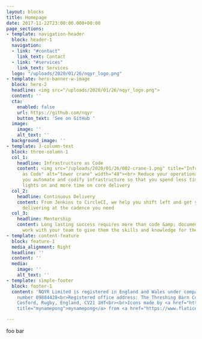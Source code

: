 ```yaml
---
layout: blocks
title: Homepage
date: 2017-11-22T23:00:00.000+00:00
page_sections:
- template: navigation-header
  block: header-1
  navigation:
  - link: "#contact"
    link_text: Contact
  - link: "#services"
    link_text: Services
  logo: "/uploads/2020/01/26/nqyr_logo.png"
- template: hero-banner-w-image
  block: hero-2
  headline: <img src="/uploads/2020/01/26/nqyr_logo.png">
  content: ''
  cta:
    enabled: false
    url: https://github.com/nqyr
    button_text: 'See on GitHub '
  image:
    image: ''
    alt_text: ''
  background_image: ''
- template: 3-column-text
  block: three-column-1
  col_1:
    headline: Infrastructure as Code
    content: <img src="/uploads/2020/01/26/002-crane-1.png" title="Infrastructure
      as Code" alt="tower crane" width="48"><br> Reduce your operational overhead, we will help
      you automate and codify infrastructure so that you spend less time keeping the
      lights on and more time on core delivery
  col_2:
    headline: Continuous Delivery
    content: From Jenkins to CircleCI, we help you shift left and get your pipelines
      delivering at the cadence you need
  col_3:
    headline: Mentorship
    content: Long lasting success requires more than code &amp; documentation, we
      work with your team to give them the skills and knowledge for the long haul
- template: content-feature
  block: feature-1
  media_alignment: Right
  headline: ''
  content: ''
  media:
    image: ''
    alt_text: ''
- template: simple-footer
  block: footer-1
  content: 'NQYR Limited is registered in England and Wales under company registration
    number 09884428<br>Registered office address: The Threshing Barn Cosford Lane,
    Cosford, Rugby, England, CV21 1HT<br><br>Icons made by <a href="https://www.flaticon.com/authors/mynamepong"
    title="mynamepong">mynamepong</a> from <a href="https://www.flaticon.com/" title="Flaticon">www.flaticon.com</a>'

---
```

foo bar
